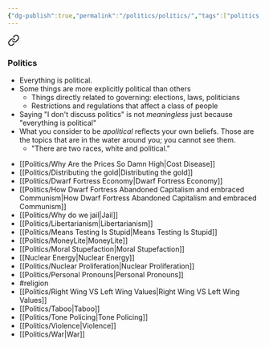 ```yaml
---
{"dg-publish":true,"permalink":"/politics/politics/","tags":["politics, landing"],"noteIcon":""}
---
```




<div class="transclusion internal-embed is-loaded"><a class="markdown-embed-link" href="/thoughts/categorization/#politics" aria-label="Open link"><svg xmlns="http://www.w3.org/2000/svg" width="24" height="24" viewBox="0 0 24 24" fill="none" stroke="currentColor" stroke-width="2" stroke-linecap="round" stroke-linejoin="round" class="svg-icon lucide-link"><path d="M10 13a5 5 0 0 0 7.54.54l3-3a5 5 0 0 0-7.07-7.07l-1.72 1.71"></path><path d="M14 11a5 5 0 0 0-7.54-.54l-3 3a5 5 0 0 0 7.07 7.07l1.71-1.71"></path></svg></a><div class="markdown-embed">



### Politics

* Everything is political.
* Some things are more explicitly political than others
	* Things directly related to governing: elections, laws, politicians
	* Restrictions and regulations that affect a class of people
* Saying "I don't discuss politics" is not *meaningless* just because "everything is political"
* What you consider to be *apolitical* reflects your own beliefs. Those are the topics that are in the water around you; you cannot see them.
	* "There are two races, white and political."



</div></div>




* [[Politics/Why Are the Prices So Damn High\|Cost Disease]]
* [[Politics/Distributing the gold\|Distributing the gold]]
* [[Politics/Dwarf Fortress Economy\|Dwarf Fortress Economy]]
* [[Politics/How Dwarf Fortress Abandoned Capitalism and embraced Communism\|How Dwarf Fortress Abandoned Capitalism and embraced Communism]]
* [[Politics/Why do we jail\|Jail]]
* [[Politics/Libertarianism\|Libertarianism]]
* [[Politics/Means Testing Is Stupid\|Means Testing Is Stupid]]
* [[Politics/MoneyLite\|MoneyLite]]
* [[Politics/Moral Stupefaction\|Moral Stupefaction]]
* [[Nuclear Energy\|Nuclear Energy]]
* [[Politics/Nuclear Proliferation\|Nuclear Proliferation]]
* [[Politics/Personal Pronouns\|Personal Pronouns]]
* #religion 
* [[Politics/Right Wing VS Left Wing Values\|Right Wing VS Left Wing Values]]
* [[Politics/Taboo\|Taboo]]
* [[Politics/Tone Policing\|Tone Policing]]
* [[Politics/Violence\|Violence]]
* [[Politics/War\|War]]


